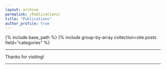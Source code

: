 ```yaml
---
layout: archive
permalink: /Publications/
title: "Publications"
author_profile: true
---
```


{% include base_path %}
{% include group-by-array collection=site.posts field="categories" %}

<hr>

Thanks for visiting! 

<hr>
